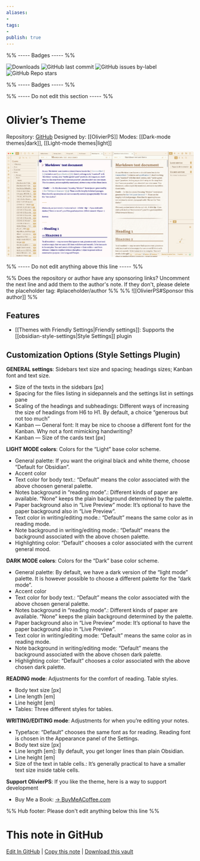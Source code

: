 ```yaml
---
aliases:
- 
tags: 
- 
publish: true
---
```


%% ----- Badges ----- %%

![Downloads](https://img.shields.io/badge/downloads-4015-573E7A?style=for-the-badge&logo=)
![GitHub last commit](https://img.shields.io/github/last-commit/OlivierPS/Olivier-s-Theme?color=573E7A&label=last%20update&logo=github&style=for-the-badge)
![GitHub issues by-label](https://img.shields.io/github/issues/OlivierPS/Olivier-s-Theme/help%20wanted?color=573E7A&logo=github&style=for-the-badge) 
![GitHub Repo stars](https://img.shields.io/github/stars/OlivierPS/Olivier-s-Theme?color=573E7A&logo=github&style=for-the-badge)

%% ----- Badges ----- %%

%% ----- Do not edit this section ----- %%

# Olivier’s Theme

Repository: [GitHub](https://github.com/OlivierPS/Olivier-s-Theme)
Designed by: [[OlivierPS]]
Modes: [[Dark-mode themes|dark]], [[Light-mode themes|light]]



![screenshot](https://github.com/OlivierPS/Olivier-s-Theme/raw/HEAD/main-screenshot.png)

%% ----- Do not edit anything above this line ----- %% 

%% Does the repository or author have any sponsoring links? Uncomment the next line and add them to the author's note. If they don't, please delete the placeholder tag: #placeholder/author %%
%% ![[OlivierPS#Sponsor this author]] %%


## Features

- [[Themes with Friendly Settings|Friendly settings]]: Supports the [[obsidian-style-settings|Style Settings]] plugin

## Customization Options (Style Settings Plugin) 

**GENERAL settings**: Sidebars text size and spacing; headings sizes; Kanban font and text size.
- Size of the texts in the sidebars [px]
- Spacing for the files listing in sidepannels and the settings list in settings pane
- Scaling of the headings and subheadings: Different ways of increasing the size of headings from H6 to H1. By default, a choice “generous but not too much”
- Kanban — General font: It may be nice to choose a different font for the Kanban. Why not a font mimicking handwriting?
- Kanban — Size of the cards text [px]

**LIGHT MODE colors**: Colors for the “Light” base color scheme.
- General palette: If you want the original black and white theme, choose “Default for Obsidian”.
- Accent color
- Text color for body text.: “Default” means the color associated with the above choosen general palette.
- Notes background in “reading mode”.: Different kinds of paper are available. “None” keeps the plain background determined by the palette.
- Paper background also in “Live Preview” mode: It’s optional to have the paper background also in “Live Preview”.
- Text color in writing/editing mode.: “Default” means the same color as in reading mode.
- Note background in writing/editing mode.: “Default” means the background associated with the above chosen palette.
- Highlighting color: “Default” chooses a color associated with the current general mood.

**DARK MODE colors**: Colors for the “Dark” base color scheme.
- General palette: By default, we have a dark version of the “light mode” palette. It is however possible to choose a different palette for the “dark mode”.
- Accent color
- Text color for body text.: “Default” means the color associated with the above chosen general palette.
- Notes background in “reading mode”.: Different kinds of paper are available. “None” keeps the plain background determined by the palette.
- Paper background also in “Live Preview” mode: It’s optional to have the paper background also in “Live Preview”.
- Text color in writing/editing mode: “Default” means the same color as in reading mode.
- Note background in writing/editing mode: “Default” means the background associated with the above chosen dark palette.
- Highlighting color: “Default” chooses a color associated with the above chosen dark palette.

**READING mode**: Adjustments for the comfort of reading. Table styles.
- Body text size [px]
- Line length [em]
- Line height [em]
- Tables: Three different styles for tables.

**WRITING/EDITING mode**: Adjustments for when you’re editing your notes.
- Typeface: “Default” chooses the same font as for reading. Reading font is chosen in the Appearance panel of the Settings.
- Body text size [px]
- Line length [em]: By default, you get longer lines than plain Obsidian.
- Line height [em]
- Size of the text in table cells.: It’s generally practical to have a smaller text size inside table cells.

**Support OlivierPS**: If you like the theme, here is a way to support development
- Buy Me a Book: [→ BuyMeACoffee.com](https://www.buymeacoffee.com/mp2ncr4vh9x)


%% Hub footer: Please don't edit anything below this line %%

# This note in GitHub

<span class="git-footer">[Edit In GitHub](https://github.dev/obsidian-community/obsidian-hub/blob/main/02%20-%20Community%20Expansions/02.05%20All%20Community%20Expansions/Themes/Olivier%E2%80%99s%20Theme.md "git-hub-edit-note") | [Copy this note](https://raw.githubusercontent.com/obsidian-community/obsidian-hub/main/02%20-%20Community%20Expansions/02.05%20All%20Community%20Expansions/Themes/Olivier%E2%80%99s%20Theme.md "git-hub-copy-note") | [Download this vault](https://github.com/obsidian-community/obsidian-hub/archive/refs/heads/main.zip "git-hub-download-vault") </span>
